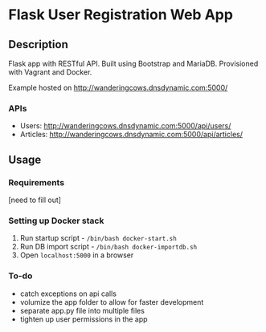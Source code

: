 # Flask User Registration Web App

## Description
Flask app with RESTful API. Built using Bootstrap and MariaDB. Provisioned with Vagrant and Docker.

Example hosted on http://wanderingcows.dnsdynamic.com:5000/

### APIs
* Users: http://wanderingcows.dnsdynamic.com:5000/api/users/
* Articles: http://wanderingcows.dnsdynamic.com:5000/api/articles/

## Usage
### Requirements
[need to fill out]

### Setting up Docker stack
1. Run startup script - `/bin/bash docker-start.sh`
1. Run DB import script - `/bin/bash docker-importdb.sh`
1. Open `localhost:5000` in a browser

### To-do
* catch exceptions on api calls
* volumize the app folder to allow for faster development
* separate app.py file into multiple files
* tighten up user permissions in the app
